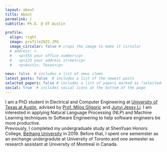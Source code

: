```yaml
---
layout: about
title: About
permalink: /
subtitle: Ph.D. @ UT Austin

profile:
  align: right
  image: profile2022.JPG
  image_circular: false # crops the image to make it circular
  # address: >
  #   <p>555 your office number</p>
  #   <p>123 your address street</p>
  #   <p>Austin, Texas</p>

news: false  # includes a list of news items
latest_posts: false  # includes a list of the newest posts
selected_papers: false # includes a list of papers marked as "selected={true}"
social: true  # includes social icons at the bottom of the page
---
```


I am a PhD student in Electrical and Computer
Engineering at [University of Texas at Austin](https://www.utexas.edu/), advised by [Prof. Milos
Gligoric](http://users.ece.utexas.edu/~gligoric/) and [Junyi Jessy Li](https://jessyli.com/). I am interested in
applying Natural Language Processing (NLP) and Machine Learning techniques
to Software Engineering to help software engineers be more productive.
<br>
Previously,
I completed my undergraduate study at ShenYuan Honors
College, [Beihang
University](https://ev.buaa.edu.cn/) in 2019.
Before that, I spent one sememster as an exchange undergradute at University of Toronto and one semester as research assistant at University of Montreal in Canada.

<!-- Put your address / P.O. box / other info right below your picture. You can also disable any of these elements by editing `profile` property of the YAML header of your `_pages/about.md`. Edit `_bibliography/papers.bib` and Jekyll will render your [publications page](/al-folio/publications/) automatically. -->
<!-- 
Link to your social media connections, too. This theme is set up to use [Font Awesome icons](http://fortawesome.github.io/Font-Awesome/) and [Academicons](https://jpswalsh.github.io/academicons/), like the ones below. Add your Facebook, Twitter, LinkedIn, Google Scholar, or just disable all of them. -->
